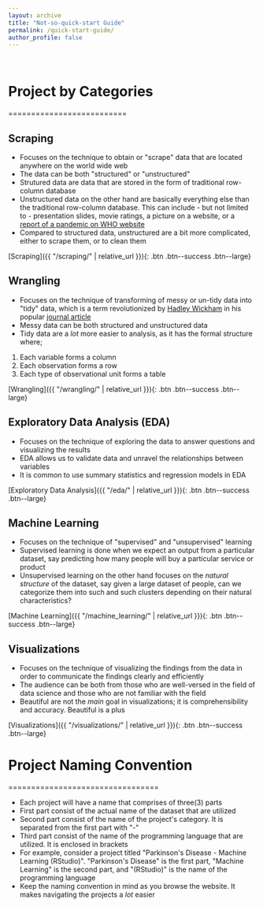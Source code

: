 ```yaml
---
layout: archive
title: "Not-so-quick-start Guide"
permalink: /quick-start-guide/
author_profile: false
---
```

&nbsp;
# Project by Categories
==========================

## Scraping

- Focuses on the technique to obtain or "scrape" data that are located anywhere on the world wide web
- The data can be both "structured" or "unstructured"
- Strutured data are data that are stored in the form of traditional row-column database
- Unstructured data on the other hand are basically everything else than the traditional row-column database. This can include - but not   limited to - presentation slides, movie ratings, a picture on a website, or a [report of a pandemic on WHO website](https://www.who.int/emergencies/diseases/novel-coronavirus-2019/events-as-they-happen)
- Compared to structured data, unstructured are a bit more complicated, either to scrape them, or to clean them

[Scraping]({{ "/scraping/" | relative_url }}){: .btn .btn--success .btn--large}

## Wrangling

- Focuses on the technique of transforming of messy or un-tidy data into "tidy" data, which is a term revolutionized by [Hadley Wickham](http://hadley.nz) in his popular [journal article](https://vita.had.co.nz/papers/tidy-data.pdf)
- Messy data can be both structured and unstructured data
- Tidy data are a _lot_ more easier to analysis, as it has the formal structure where;
1. Each variable forms a column
2. Each observation forms a row
3. Each type of observational unit forms a table 
  
[Wrangling]({{ "/wrangling/" | relative_url }}){: .btn .btn--success .btn--large}

## Exploratory Data Analysis (EDA)

- Focuses on the technique of exploring the data to answer questions and visualizing the results 
- EDA allows us to validate data and unravel the relationships between variables
- It is common to use summary statistics and regression models in EDA

[Exploratory Data Analysis]({{ "/eda/" | relative_url }}){: .btn .btn--success .btn--large}

## Machine Learning

- Focuses on the technique of "supervised" and "unsupervised" learning
- Supervised learning is done when we expect an output from a particular dataset, say predicting how many people will buy a particular service or product
- Unsupervised learning on the other hand focuses on the _natural structure_ of the dataset, say given a large dataset of people, can we categorize them into such and such clusters depending on their natural characteristics?

[Machine Learning]({{ "/machine_learning/" | relative_url }}){: .btn .btn--success .btn--large}

## Visualizations

- Focuses on the technique of visualizing the findings from the data in order to communicate the findings clearly and efficiently
- The audience can be both from those who are well-versed in the field of data science and those who are not familiar with the field
- Beautiful are not the _main_ goal in visualizations; it is comprehensibility and accuracy. Beautiful is a plus

[Visualizations]({{ "/visualizations/" | relative_url }}){: .btn .btn--success .btn--large}

# Project Naming Convention
=================================

- Each project will have a name that comprises of three(3) parts
- First part consist of the actual name of the dataset that are utilized
- Second part consist of the name of the project's category. It is separated from the first part with "-"
- Third part consist of the name of the programming language that are utilized. It is enclosed in brackets
- For example, consider a project titled "Parkinson's Disease - Machine Learning (RStudio)". "Parkinson's Disease" is the first part, "Machine Learning" is the second part, and "(RStudio)" is the name of the programming language
- Keep the naming convention in mind as you browse the website. It makes navigating the projects a _lot_ easier
